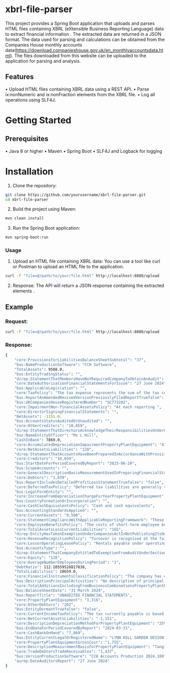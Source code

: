 # xbrl-file-parser

This project provides a Spring Boot application that uploads and parses HTML files containing XBRL (eXtensible Business Reporting Language) data to extract financial information . The extracted data  are returned in a JSON format.
The data used for parsing and calculations can be obtained from the Companies House monthly accounts data(https://download.companieshouse.gov.uk/en_monthlyaccountsdata.html). The files downloaded from this website can be uploaded to the application for parsing and analysis.

## Features

•	Upload HTML files containing XBRL data using a REST API.
•	Parse ix:nonNumeric and ix:nonFraction elements from the XBRL file.
•	Log all operations using SLF4J.

# Getting Started
## Prerequisites

•	Java 8 or higher
•	Maven
•	Spring Boot
•	SLF4J and Logback for logging

# Installation

1. Clone the repository:

```bash
git clone https://github.com/yourusername/xbrl-file-parser.git
cd xbrl-file-parser
```

2.	Build the project using Maven:

```bash
mvn clean install
```
3.	Run the Spring Boot application:

```bash
mvn spring-boot:run
```

### Usage

1.	Upload an HTML file containing XBRL data:
You can use a tool like curl or Postman to upload an HTML file to the application.

```bash
curl -F "file=@/path/to/your/file.html" http://localhost:8080/upload
```
2.	Response:
The API will return a JSON response containing the extracted elements .

## Example

### Request:

```bash
curl -F "file=@/path/to/your/file.html" http://localhost:8080/upload
```

### Response:
```bash
{
    "core:ProvisionsForLiabilitiesBalanceSheetSubtotal": "37",
    "bus:NameProductionSoftware": "CCH Software",
    "TotalAssets": 9508.0,
    "bus:EntityTradingStatus": "",
    "direp:StatementThatMembersHaveNotRequiredCompanyToObtainAnAudit": "T",
    "core:DateAuthorisationFinancialStatementsForIssue": "27 June 2024",
    "bus:ApplicableLegislation": "",
    "core:TaxPolicy": "The tax expense represents the sum of the tax currently payable and deferred tax.",
    "bus:ReportAnAmendedRevisedVersionPreviouslyFiledReportTruefalse": "false",
    "bus:UKCompaniesHouseRegisteredNumber": "SC773202",
    "core:ImpairmentNon-financialAssetsPolicy": "At each reporting ",
    "core:DirectorSigningFinancialStatements": "",
    "NetAssets": -1151.0,
    "bus:AccountsStatusAuditedOrUnaudited": "",
    "core:OtherCreditors": "10,659",
    "direp:StatementThatDirectorsAcknowledgeTheirResponsibilitiesUnderCompaniesAct": "The director acknowledges her responsibilities for complying with the requirements of the Companies Act 2006 with respect to accounting records and the preparation of financial statements.",
    "bus:NameEntityOfficer": "Ms L Hill",
    "CashInBank": 7869.0,
    "core:AccumulatedDepreciationImpairmentPropertyPlantEquipment": "439",
    "core:NetAssetsLiabilities": "128",
    "direp:StatementThatAccountsHaveBeenPreparedInAccordanceWithProvisionsSmallCompaniesRegime": "These financial statements have been prepared and delivered in accordance with the provisions applicable to companies subject to the small companies regime.",
    "core:Creditors": "10,659",
    "bus:StartDateForPeriodCoveredByReport": "2023-06-20",
    "bus:ScopeAccounts": "",
    "core:GeneralDescriptionBasisMeasurementUsedInPreparingFinancialStatements": "The financial statements have been prepared under the historical cost convention and in accordance with the principal accounting policies set out below.",
    "core:Debtors": "1,639",
    "bus:ReportIncludesDetailedProfitLossStatementTruefalse": "false",
    "core:DeferredTaxPolicy": "Deferred tax liabilities are generally recognised for all timing differences and deferred tax assets are recognised to the extent that it is probable that they will be recovered against the reversal of deferred tax liabilities or other future taxable profits. Such assets and liabilities are not recognised if the timing difference arises from goodwill or from the initial recognition of other assets and liabilities in a transaction that affects neither the tax profit nor the accounting profit.",
    "bus:LegalFormEntity": "",
    "core:IncreaseFromDepreciationChargeForYearPropertyPlantEquipment": "439",
    "bus:CountryFormationOrIncorporation": "",
    "core:CashCashEquivalentsPolicy": "Cash and cash equivalents",
    "bus:AccountingStandardsApplied": "",
    "core:CurrentAssets": "9,508",
    "core:StatementComplianceWithApplicableReportingFramework": "These financial statements have been prepared in accordance with FRS 102 “The Financial Reporting Standard applicable in the UK and Republic of Ireland” (“FRS 102”) and the requirements of the Companies Act 2006 as applicable to companies subject to the small companies regime. The disclosure requirements of section 1A of FRS 102 have been applied other than where additional disclosure is required to show a true and fair view.",
    "core:EmployeeBenefitsPolicy": "The costs of short-term employee benefits are recognised as a liability and an expense, unless those costs are required to be recognised as part of the cost of stock or ",
    "core:TotalAssetsLessCurrentLiabilities": "165",
    "direp:EntityHasTakenExemptionUnderCompaniesActInNotPublishingItsOwnProfitLossAccountTruefalse": "The director of the company has elected not to include a copy of the profit and loss account within the financial statements.true",
    "core:RevenueRecognitionPolicy": "Turnover is recognised at the fair value of the consideration received or receivable for goods and services provided in the normal course of business",
    "core:LessorOperatingLeasePolicy": "Rentals payable under operating leases, ",
    "bus:AccountsType": "",
    "direp:StatementThatCompanyEntitledToExemptionFromAuditUnderSection477CompaniesAct2006RelatingToSmallCompanies": "For the financial period ended 31 March 2024 the company was entitled to exemption from audit under section 477 of the Companies Act 2006",
    "core:Equity": "128",
    "core:AverageNumberEmployeesDuringPeriod": "1",
    "DebtRatio": 112.10559528817838,
    "TotalLiabilities": 10659.0,
    "core:FinancialInstrumentsClassificationPolicy": "The company has elected to apply the provisions of Section 11 ‘Basic Financial Instruments’ and Section 12 ‘Other Financial Instruments Issues’ of FRS 102 to all of its financial instruments. ",
    "bus:DescriptionPrincipalActivities": "No description of principal activity",
    "core:TotalAdditionsIncludingFromBusinessCombinationsPropertyPlantEquipment": "1,755",
    "bus:BalanceSheetDate": "31 March 2024",
    "bus:ReportTitle": "UNAUDITED FINANCIAL STATEMENTS",
    "core:PropertyPlantEquipment": "1,316",
    "core:OtherDebtors": "202",
    "bus:EntityDormantTruefalse": "false",
    "core:CurrentIncomeTaxPolicy": "The tax currently payable is based on taxable profit for the year. Taxable profit differs from net profit as reported in the ",
    "core:NetCurrentAssetsLiabilities": "-1,151",
    "core:DescriptionDepreciationMethodForPropertyPlantEquipment": "25% Straight Line",
    "bus:EndDateForPeriodCoveredByReport": "2024-03-31",
    "core:CashBankOnHand": "7,869",
    "bus:EntityCurrentLegalOrRegisteredName": "LYNN HILL GARDEN DESIGN LTD",
    "core:PropertyPlantEquipmentGrossCost": "1,755",
    "core:DescriptionMeasurementBasisForPropertyPlantEquipment": "Tangible fixed assets ",
    "core:TradeDebtorsTradeReceivables": "1,437",
    "bus:VersionProductionSoftware": "CCH Accounts Production 2024.100",
    "aurep:DateAuditorsReport": "27 June 2024"
}
```
